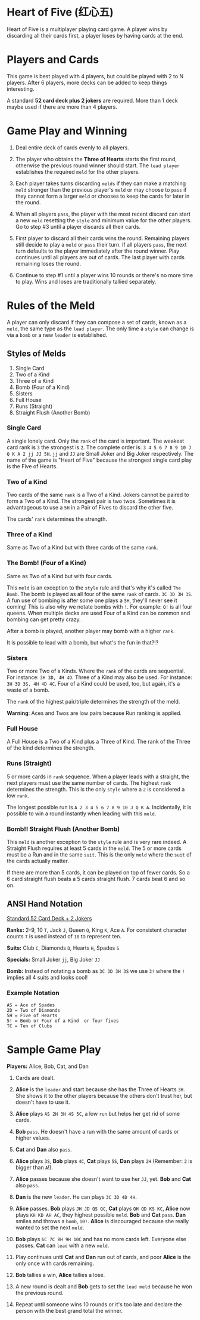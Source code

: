 # Heart of Five (红心五)

Heart of Five is a multiplayer playing card game. A player wins by discarding
all their cards first, a player loses by having cards at the end.

# Players and Cards

This game is best played with 4 players, but could be played with 2 to N
players. After 6 players, more decks can be added to keep things interesting.

A standard **52 card deck plus 2 jokers** are required. More than 1 deck maybe used
if there are more than 4 players.

# Game Play and Winning

1. Deal entire deck of cards evenly to all players.

2. The player who obtains the **Three of Hearts** starts the first round, otherwise the
   previous round winner should start. The `lead player` establishes the
   required `meld` for the other players.

3. Each player takes turns discarding `melds` if they can make a matching
   `meld` stronger than the previous player's `meld` or may choose to `pass` if
   they cannot form a larger `meld` or chooses to keep the cards for later in
   the round.

4. When all players `pass`, the player with the most recent discard can start a
   new `meld` resetting the `style` and minimum value for the other players. Go to
   step #3 until a player discards all their cards.

5. First player to discard all their cards wins the round. Remaining players
   still decide to play a `meld` or `pass` their turn. If all players `pass`,
   the next turn defaults to the player immediately after the round winner. Play
   continues until all players are out of cards. The last player with cards
   remaining loses the round.

6. Continue to step #1 until a player wins 10 rounds or there's no more time to
   play. Wins and loses are traditionally tallied separately.

# Rules of the Meld

A player can only discard if they can compose a set of cards, known as a `meld`, the
same type as the `lead player`. The only time a `style` can change is via a `bomb`
or a new `leader` is established.

## Styles of Melds

1. Single Card
2. Two of a Kind
3. Three of a Kind
4. Bomb (Four of a Kind)
5. Sisters
6. Full House
7. Runs (Straight)
8. Straight Flush (Another Bomb)

### Single Card

A single lonely card. Only the `rank` of the card is important. The weakest card
rank is `3` the strongest is `2`. The complete order is: `3 4 5 6 7 8 9 10 J Q K
A 2 jj JJ 5H`. `jj` and `JJ` are Small Joker and Big Joker respectively. The
name of the game is "Heart of Five" because the strongest single card play is
the Five of Hearts.

### Two of a Kind

Two cards of the same `rank` is a Two of a Kind. Jokers cannot be paired to
form a Two of a Kind. The strongest pair is two twos. Sometimes it is
advantageous to use a `5H` in a Pair of Fives to discard the other five.

The cards' `rank` determines the strength.

### Three of a Kind

Same as Two of a Kind but with three cards of the same `rank`.

### The Bomb! (Four of a Kind)

Same as Two of a Kind but with four cards.

This `meld` is an exception to the `style` rule and that's why it's called `The Bomb`.
The bomb is played as all four of the same `rank` of cards. `3C 3D 3H 3S`. A fun
use of bombing is after some one plays a `5H`, they'll never see it coming! This
is also why we notate bombs with `!`. For example: `Q!` is all four queens. When
multiple decks are used Four of a Kind can be common and bombing can get pretty crazy.

After a bomb is played, another player may bomb with a higher `rank`.

It is possible to lead with a bomb, but what's the fun in that?!?

### Sisters

Two or more Two of a Kinds. Where the `rank` of the cards are sequential.
For instance: `3H 3D, 4H 4D`. Three of a Kind may also be used.
For instance: `3H 3D 3S, 4H 4D 4C`. Four of a Kind could be used, too, but
again, it's a waste of a bomb.

The `rank` of the highest pair/triple determines the strength of the meld.

**Warning**: Aces and Twos are low pairs because Run ranking is applied.

### Full House

A Full House is a Two of a Kind plus a Three of Kind. The rank of the Three of
the kind determines the strength.

### Runs (Straight)

5 or more cards in `rank` sequence. When a player leads with a straight, the
next players must use the same number of cards. The highest `rank` determines
the strength. This is the only `style` where a `2` is considered a low `rank`.

The longest possible run is `A 2 3 4 5 6 7 8 9 10 J Q K A`. Incidentally, it is
possible to win a round instantly when leading with this `meld`.

### Bomb!! Straight Flush (Another Bomb)

This `meld` is another exception to the `style` rule and is very rare indeed.
A Straight Flush requires at least 5 cards in the `meld`. The 5 or more cards
must be a Run and in the same `suit`. This is the only `meld` where the `suit`
of the cards actually matter.

If there are more than 5 cards, it can be played on top of fewer cards. So
a 6 card straight flush beats a 5 cards straight flush. 7 cards beat 6 and so
on.

## ANSI Hand Notation

[Standard 52 Card Deck + 2 Jokers](https://en.wikipedia.org/wiki/Standard_52-card_deck)

**Ranks:** 2-9, 10 `T`, Jack `J`, Queen `Q`, King `K`, Ace `A`. For consistent
character counts `T` is used instead of `10` to represent ten.

**Suits:** Club `C`, Diamonds `D`, Hearts `H`, Spades `S`

**Specials:** Small Joker `jj`, Big Joker `JJ`

**Bomb:** Instead of notating a bomb as `3C 3D 3H 3S` we use `3!` where the `!`
implies all 4 suits and looks cool!

### Example Notation
```
AS = Ace of Spades
2D = Two of Diamonds
5H = Five of Hearts
5! = Bomb or Four of a Kind  or four fives
TC = Ten of Clubs
```

# Sample Game Play

**Players:** Alice, Bob, Cat, and Dan

1. Cards are dealt.

2. **Alice** is the `leader` and start because she has the Three of Hearts `3H`.
   She shows it to the other players because the others don't trust her, but
   doesn't have to use it.

3. **Alice** plays `AS 2H 3H 4S 5C`, a low `run` but helps her get rid of some
   cards.

4. **Bob** `pass`. He doesn't have a run with the same amount of cards or
   higher values.

5. **Cat** and **Dan** also `pass`.

6. **Alice** plays `3S`, **Bob** plays `4C`, **Cat** plays `5S`, **Dan** plays
   `2H` (Remember: `2` is bigger than `A`!).

7. **Alice** passes because she doesn't want to use her `JJ`, yet. **Bob** and
   **Cat** also `pass`.

8. **Dan** is the new `leader`. He can plays `3C 3D 4D 4H`.

9. **Alice** passes. **Bob** plays `JH JD QS QC`, **Cat** plays `QH QD KS KC`,
   **Alice** now plays `KH KD AH AC`, they highest possible `meld`. **Bob** and
   **Cat** `pass`. **Dan** smiles and throws a `bomb`, `10!`. **Alice** is
   discouraged because she really wanted to set the next `meld`.

10. **Bob** plays `6C 7C 8H 9H 10C` and has no more cards left. Everyone else
    passes. **Cat** can `lead` with a new `meld`.

11. Play continues until **Cat** and **Dan** run out of cards, and poor
    **Alice** is the only once with cards remaining.

12. **Bob** tallies a win, **Alice** tallies a lose.

13. A new round is dealt and **Bob** gets to set the `lead meld` because he won
    the previous round.

14. Repeat until someone wins 10 rounds or it's too late and declare the person
    with the best grand total the winner.
